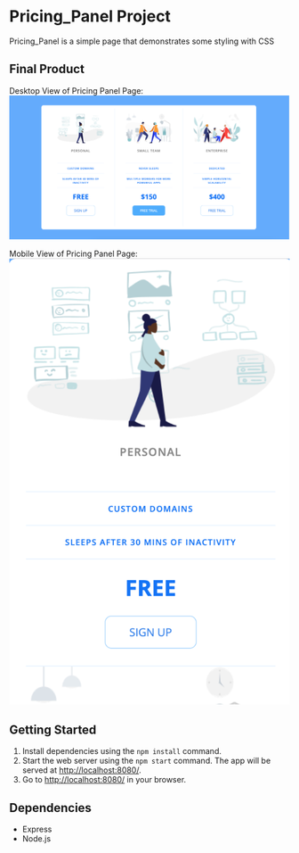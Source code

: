 # Pricing_Panel Project

Pricing_Panel is a simple page that demonstrates some styling with CSS

## Final Product

Desktop View of Pricing Panel Page:
!["desktop"](./public/images/desktop.png)

Mobile View of Pricing Panel Page:
!["mobile"](./public/images/mobile.png)

## Getting Started

1. Install dependencies using the `npm install` command.
2. Start the web server using the `npm start` command. The app will be served at <http://localhost:8080/>.
3. Go to <http://localhost:8080/> in your browser.

## Dependencies

- Express
- Node.js